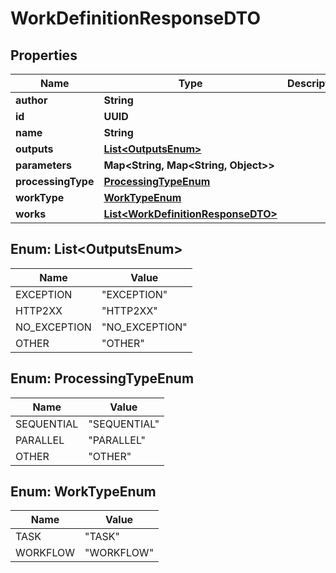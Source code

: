 

# WorkDefinitionResponseDTO


## Properties

| Name | Type | Description | Notes |
|------------ | ------------- | ------------- | -------------|
|**author** | **String** |  |  [optional] |
|**id** | **UUID** |  |  [optional] |
|**name** | **String** |  |  [optional] |
|**outputs** | [**List&lt;OutputsEnum&gt;**](#List&lt;OutputsEnum&gt;) |  |  [optional] |
|**parameters** | **Map&lt;String, Map&lt;String, Object&gt;&gt;** |  |  [optional] |
|**processingType** | [**ProcessingTypeEnum**](#ProcessingTypeEnum) |  |  [optional] |
|**workType** | [**WorkTypeEnum**](#WorkTypeEnum) |  |  [optional] |
|**works** | [**List&lt;WorkDefinitionResponseDTO&gt;**](WorkDefinitionResponseDTO.md) |  |  [optional] |



## Enum: List&lt;OutputsEnum&gt;

| Name | Value |
|---- | -----|
| EXCEPTION | &quot;EXCEPTION&quot; |
| HTTP2XX | &quot;HTTP2XX&quot; |
| NO_EXCEPTION | &quot;NO_EXCEPTION&quot; |
| OTHER | &quot;OTHER&quot; |



## Enum: ProcessingTypeEnum

| Name | Value |
|---- | -----|
| SEQUENTIAL | &quot;SEQUENTIAL&quot; |
| PARALLEL | &quot;PARALLEL&quot; |
| OTHER | &quot;OTHER&quot; |



## Enum: WorkTypeEnum

| Name | Value |
|---- | -----|
| TASK | &quot;TASK&quot; |
| WORKFLOW | &quot;WORKFLOW&quot; |



